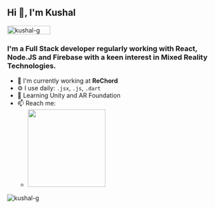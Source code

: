 
## Hi 👋, I'm Kushal  
<div align="left"> <img width="100" height="20" src="https://komarev.com/ghpvc/?username=kushal-g&style=flat-square&color=AA7BC3" alt="kushal-g" /> </div> 

###  I'm a Full Stack developer regularly working with React, Node.JS and Firebase with a keen interest in Mixed Reality Technologies.
- 🏢 I'm currently working at **ReChord**
- ⚙️ I use daily: `.jsx`, `.js`, `.dart`  
- 🌱 Learning Unity and AR Foundation
- 📫 Reach me: 
	- <a href="https://linkedin.com/in/kushal-garg/" target="_blank"><img width="180px" src="https://raw.githubusercontent.com/kushal-g/kushal-g/master/src/linkedin.svg"></a> 
  

<p align="left"> <img src="https://github-readme-stats.vercel.app/api?username=kushal-g&show_icons=true&hide=stars&count_private=true&theme=buefy" alt="kushal-g" /> </p>  
